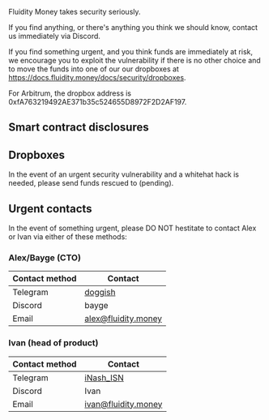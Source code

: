 
Fluidity Money takes security seriously.

If you find anything, or there's anything you think we should know,
contact us immediately via Discord.

If you find something urgent, and you think funds are immediately at
risk, we encourage you to exploit the vulnerability if there is no
other choice and to move the funds into one of our our dropboxes at
https://docs.fluidity.money/docs/security/dropboxes.

For Arbitrum, the dropbox address is 0xfA763219492AE371b35c524655D8972F2D2AF197.

## Smart contract disclosures

## Dropboxes

In the event of an urgent security vulnerability and a whitehat hack
is needed, please send funds rescued to (pending).

## Urgent contacts

In the event of something urgent, please DO NOT hestitate to contact
Alex or Ivan via either of these methods:

### Alex/Bayge (CTO)

| Contact method |                      Contact                      |
|----------------|---------------------------------------------------|
| Telegram       | [doggish](https://t.me/doggish)                   |
| Discord        | bayge                                             |
| Email          | [alex@fluidity.money](mailto:alex@fluidity.money) |

### Ivan (head of product)

| Contact method |                      Contact                      |
|----------------|---------------------------------------------------|
| Telegram       | [iNash_ISN](https://t.me/iNash_ISN)               |
| Discord        | Ivan | ISN (🌊,💸)#8511                             |
| Email          | [ivan@fluidity.money](mailto:ivan@fluidity.money) |
